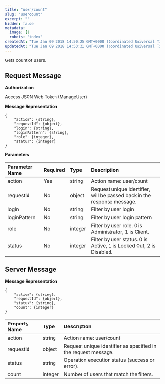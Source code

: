 ```yaml
---
title: "user/count"
slug: "usercount"
excerpt: ""
hidden: false
metadata: 
  image: []
  robots: "index"
createdAt: "Tue Jan 09 2018 14:50:25 GMT+0000 (Coordinated Universal Time)"
updatedAt: "Tue Jan 09 2018 14:53:31 GMT+0000 (Coordinated Universal Time)"
---
```

Gets count of users.

## Request Message

**Authorization**

Access JSON Web Token (ManageUser)

**Message Representation**

```text
{
    "action": {string},
    "requestId": {object},
    "login": {string},
    "loginPattern": {string},
    "role": {integer},
    "status": {integer}
}
```

**Parameters**

| Parameter Name | Required | Type    | Description                                                             |
| :------------- | :------- | :------ | :---------------------------------------------------------------------- |
| action         | Yes      | string  | Action name: user/count                                                 |
| requestId      | No       | object  | Request unique identifier, will be passed back in the response message. |
| login          | No       | string  | Filter by user login                                                    |
| loginPattern   | No       | string  | Filter by user login pattern                                            |
| role           | No       | integer | Filter by user role. 0 is Administrator, 1 is Client.                   |
| status         | No       | integer | Filter by user status. 0 is Active, 1 is Locked Out, 2 is Disabled.     |

## Server Message

**Message Representation**

```text
{
    "action": {string},
    "requestId": {object},
    "status": {string},
    "count": {integer}
}
```

| Property Name | Type    | Description                                                    |
| :------------ | :------ | :------------------------------------------------------------- |
| action        | string  | Action name: user/count                                        |
| requestId     | object  | Request unique identifier as specified in the request message. |
| status        | string  | Operation execution status (success or error).                 |
| count         | integer | Number of users that match the filters.                        |
